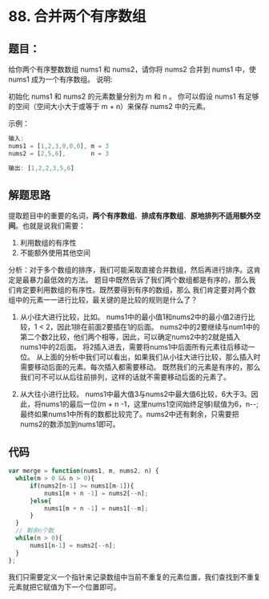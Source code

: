 # 88. 合并两个有序数组
## 题目：
给你两个有序整数数组 nums1 和 nums2，请你将 nums2 合并到 nums1 中，使 nums1 成为一个有序数组。
说明:

初始化 nums1 和 nums2 的元素数量分别为 m 和 n 。
你可以假设 nums1 有足够的空间（空间大小大于或等于 m + n）来保存 nums2 中的元素。

示例：
```javascript
输入:
nums1 = [1,2,3,0,0,0], m = 3
nums2 = [2,5,6],       n = 3

输出: [1,2,2,3,5,6]
```
## 解题思路
提取题目中的重要的名词，**两个有序数组**、**排成有序数组**、**原地排列不适用额外空间**。也就是说我们需要：
1. 利用数组的有序性
2. 不能额外使用其他空间

分析：对于多个数组的排序，我们可能采取直接合并数组，然后再进行排序。这肯定是最暴力最低效的方法。
题目中既然告诉了我们两个数组都是有序的，那么我们肯定要利用数组的有序性。既然要得到有序的数组，那么
我们肯定要对两个数组中的元素一一进行比较，最关键的是比较的规则是什么了？
1. 从小往大进行比较，比如。
   nums1中的最小值1和nums2中的最小值2进行比较，1 < 2，因此1排在前面2要插在1的后面。
   nums2中的2要继续与num1中的第二个数2比较，他们两个相等，因此，可以确定nums2中的2就是插入nums1中的2后面。
   将2插入进去，需要将nums1中后面所有元素往后移动一位。
从上面的分析中我们可以看出，如果我们从小往大进行比较，那么插入时需要移动后面的元素。每次插入都需要移动。
既然我们的元素是有序的，那么我们可不可以从后往前排列，这样的话就不需要移动后面的元素了。

2. 从大往小进行比较。
   nums1中最大值3与nums2中最大值6比较，6大于3。因此，将nums1的最后一位(m + n -1，这里nums1空间始终足够)赋值为6，n--;
   最终如果nums1中所有的数都比较完了。nums2中还有剩余，只需要把nums2的数添加到nums1即可。

## 代码
```javascript
var merge = function(nums1, m, nums2, n) {
  while(m > 0 && n > 0){
      if(nums2[n-1] >= nums1[m-1]){
          nums1[m + n -1] = nums2[--n];
      }else{
          nums1[m + n -1] = nums1[--m];
      }
  }
  // 剩余n个数
  while(n > 0){
      nums1[n-1] = nums2[--n];
  }
};
```
我们只需要定义一个指针来记录数组中当前不重复的元素位置，我们查找到不重复元素就把它赋值为下一个位置即可。


